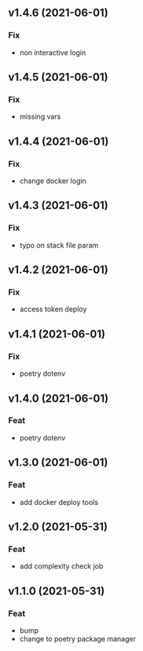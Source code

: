 ## v1.4.6 (2021-06-01)

### Fix

- non interactive login

## v1.4.5 (2021-06-01)

### Fix

- missing vars

## v1.4.4 (2021-06-01)

### Fix

- change docker login

## v1.4.3 (2021-06-01)

### Fix

- typo on stack file param

## v1.4.2 (2021-06-01)

### Fix

- access token deploy

## v1.4.1 (2021-06-01)

### Fix

- poetry dotenv

## v1.4.0 (2021-06-01)

### Feat

- poetry dotenv

## v1.3.0 (2021-06-01)

### Feat

- add docker deploy tools

## v1.2.0 (2021-05-31)

### Feat

- add complexity check job

## v1.1.0 (2021-05-31)

### Feat

- bump
- change to poetry package manager
